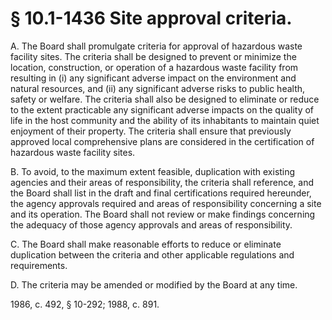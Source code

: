 # § 10.1-1436 Site approval criteria.

<p>A. The Board shall promulgate criteria for approval of hazardous waste facility sites. The criteria shall be designed to prevent or minimize the location, construction, or operation of a hazardous waste facility from resulting in (i) any significant adverse impact on the environment and natural resources, and (ii) any significant adverse risks to public health, safety or welfare. The criteria shall also be designed to eliminate or reduce to the extent practicable any significant adverse impacts on the quality of life in the host community and the ability of its inhabitants to maintain quiet enjoyment of their property. The criteria shall ensure that previously approved local comprehensive plans are considered in the certification of hazardous waste facility sites.</p><p>B. To avoid, to the maximum extent feasible, duplication with existing agencies and their areas of responsibility, the criteria shall reference, and the Board shall list in the draft and final certifications required hereunder, the agency approvals required and areas of responsibility concerning a site and its operation. The Board shall not review or make findings concerning the adequacy of those agency approvals and areas of responsibility.</p><p>C. The Board shall make reasonable efforts to reduce or eliminate duplication between the criteria and other applicable regulations and requirements.</p><p>D. The criteria may be amended or modified by the Board at any time.</p><p>1986, c. 492, § 10-292; 1988, c. 891.</p>